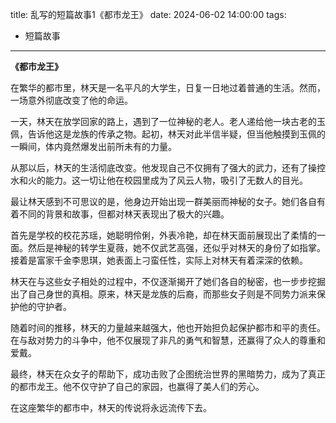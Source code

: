 title: 乱写的短篇故事1《都市龙王》
date: 2024-06-02 14:00:00
tags:
- 短篇故事

---


**《都市龙王》**

在繁华的都市里，林天是一名平凡的大学生，日复一日地过着普通的生活。然而，一场意外彻底改变了他的命运。

一天，林天在放学回家的路上，遇到了一位神秘的老人。老人递给他一块古老的玉佩，告诉他这是龙族的传承之物。起初，林天对此半信半疑，但当他触摸到玉佩的一瞬间，体内竟然爆发出前所未有的力量。

从那以后，林天的生活彻底改变。他发现自己不仅拥有了强大的武力，还有了操控水和火的能力。这一切让他在校园里成为了风云人物，吸引了无数人的目光。

最让林天感到不可思议的是，他身边开始出现一群美丽而神秘的女子。她们各自有着不同的背景和故事，但都对林天表现出了极大的兴趣。 

首先是学校的校花苏瑶，她聪明伶俐，外表冷艳，却在林天面前展现出了柔情的一面。然后是神秘的转学生夏薇，她不仅武艺高强，还似乎对林天的身份了如指掌。接着是富家千金李思琪，她表面上刁蛮任性，实际上对林天有着深深的依赖。

林天在与这些女子相处的过程中，不仅逐渐揭开了她们各自的秘密，也一步步挖掘出了自己身世的真相。原来，林天是龙族的后裔，而那些女子则是不同势力派来保护他的守护者。

随着时间的推移，林天的力量越来越强大，他也开始担负起保护都市和平的责任。在与敌对势力的斗争中，他不仅展现了非凡的勇气和智慧，还赢得了众人的尊重和爱戴。

最终，林天在众女子的帮助下，成功击败了企图统治世界的黑暗势力，成为了真正的都市龙王。他不仅守护了自己的家园，也赢得了美人们的芳心。

在这座繁华的都市中，林天的传说将永远流传下去。